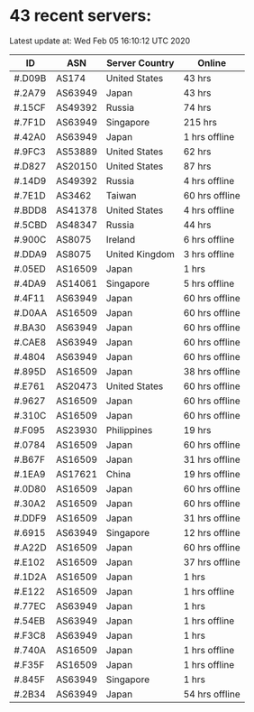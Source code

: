 # 43 recent servers:

Latest update at: Wed Feb 05 16:10:12 UTC 2020

| ID | ASN | Server Country | Online |
| -- | --- | -------------- | ------ |
| #.D09B | AS174 | United States | 43 hrs |
| #.2A79 | AS63949 | Japan | 43 hrs |
| #.15CF | AS49392 | Russia | 74 hrs |
| #.7F1D | AS63949 | Singapore | 215 hrs |
| #.42A0 | AS63949 | Japan | 1 hrs offline |
| #.9FC3 | AS53889 | United States | 62 hrs |
| #.D827 | AS20150 | United States | 87 hrs |
| #.14D9 | AS49392 | Russia | 4 hrs offline |
| #.7E1D | AS3462 | Taiwan | 60 hrs offline |
| #.BDD8 | AS41378 | United States | 4 hrs offline |
| #.5CBD | AS48347 | Russia | 44 hrs |
| #.900C | AS8075 | Ireland | 6 hrs offline |
| #.DDA9 | AS8075 | United Kingdom | 3 hrs offline |
| #.05ED | AS16509 | Japan | 1 hrs |
| #.4DA9 | AS14061 | Singapore | 5 hrs offline |
| #.4F11 | AS63949 | Japan | 60 hrs offline |
| #.D0AA | AS16509 | Japan | 60 hrs offline |
| #.BA30 | AS63949 | Japan | 60 hrs offline |
| #.CAE8 | AS63949 | Japan | 60 hrs offline |
| #.4804 | AS63949 | Japan | 60 hrs offline |
| #.895D | AS16509 | Japan | 38 hrs offline |
| #.E761 | AS20473 | United States | 60 hrs offline |
| #.9627 | AS16509 | Japan | 60 hrs offline |
| #.310C | AS16509 | Japan | 60 hrs offline |
| #.F095 | AS23930 | Philippines | 19 hrs |
| #.0784 | AS16509 | Japan | 60 hrs offline |
| #.B67F | AS16509 | Japan | 31 hrs offline |
| #.1EA9 | AS17621 | China | 19 hrs offline |
| #.0D80 | AS16509 | Japan | 60 hrs offline |
| #.30A2 | AS16509 | Japan | 60 hrs offline |
| #.DDF9 | AS16509 | Japan | 31 hrs offline |
| #.6915 | AS63949 | Singapore | 12 hrs offline |
| #.A22D | AS16509 | Japan | 60 hrs offline |
| #.E102 | AS16509 | Japan | 37 hrs offline |
| #.1D2A | AS16509 | Japan | 1 hrs |
| #.E122 | AS16509 | Japan | 1 hrs offline |
| #.77EC | AS63949 | Japan | 1 hrs |
| #.54EB | AS63949 | Japan | 1 hrs offline |
| #.F3C8 | AS63949 | Japan | 1 hrs |
| #.740A | AS16509 | Japan | 1 hrs offline |
| #.F35F | AS16509 | Japan | 1 hrs offline |
| #.845F | AS63949 | Singapore | 1 hrs |
| #.2B34 | AS63949 | Japan | 54 hrs offline |

